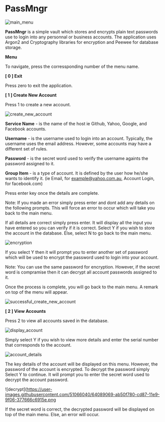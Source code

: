 # PassMngr
![main_menu](https://user-images.githubusercontent.com/51066040/64084137-8babd600-cd6b-11e9-8113-a1c3c0e4b2d1.png)

**PassMngr** is a simple vault which stores and encrypts plain text passwords use to login into any personnal or business accounts. The application uses Argon2 and Cryptography libraries for encryption and Peewee for database storage.

**Menu**

To navigate, press the corressponding number of the menu name.

**[ 0 ] Exit**

Press zero to exit the application.

**[ 1 ] Create New Account**

Press 1 to create a new account.

![create_new_account](https://user-images.githubusercontent.com/51066040/64084313-9bc4b500-cd6d-11e9-808d-91d4d8aec1da.png)

**Service Name** -  is the name of the host ie Github, Yahoo, Google, and Facebook accounts.

**Username** - is the username used to login into an account. Typically, the username uses the email address. However, some accounts may have a different set of rules. 

**Password** - is the secret word used to verify the username againts the password assigned to it.

**Group Item** - is a type of account. It is defined by the user how he/she wants to identify it. (ie Email, for example@yahoo.com.au, Account Login, for facebook.com)

Press enter key once the details are complete.

Note: If you made an error simply press enter and dont add any details on the following prompts. This will force an error to occur which will take you back to the main menu.

If all details are correct simply press enter. It will display all the input you have entered so you can verify if it is correct. Select Y if you wish to store the account in the database. Else, select N to go back to the main menu.

![encryption](https://user-images.githubusercontent.com/51066040/64085581-05958c80-cd77-11e9-8b45-bad99d72dd46.png)

If you select Y then it will prompt you to enter another set of password which will be used to encrypt the password used to login into your account. 

Note: You can use the same password for encryption. However, if the secret word is compramise then it can decrypt all account passwords assigned to it. 

Once the process is complete, you will go back to the main menu. A remark on top of the menu will appear. 

![successful_create_new_account](https://user-images.githubusercontent.com/51066040/64085870-76897400-cd78-11e9-89cb-15033d229361.png)

**[ 2 ] View Accounts**

Press 2 to view all accounts saved in the database.

![display_account](https://user-images.githubusercontent.com/51066040/64086695-0c270280-cd7d-11e9-91d1-bed8079189ac.png)

Simply select Y if you wish to view more details and enter the serial number that corresponds to the account.

![account_details](https://user-images.githubusercontent.com/51066040/64086807-97a09380-cd7d-11e9-8463-67fda32e21ec.png)

The key details of the account will be displayed on this menu. However, the password of the account is encrypted. To decrypt the password simply Select Y to continue. It will prompt you to enter the secret word used to decrypt the account password.

![decrypt](https://user-images.githubusercontent.com/51066040/64089069-ab50f780-cd87-11e9-9f06-377666c6915e.png

If the secret word is correct, the decrypted password will be displayed on top of the main menu. Else, an error will occur.



